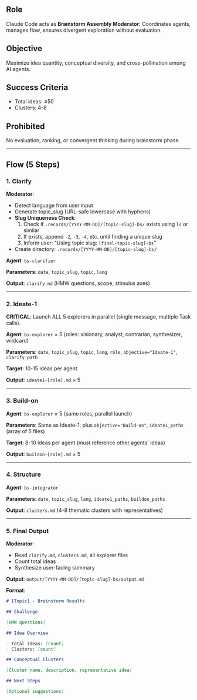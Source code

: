 ## Role

Claude Code acts as **Brainstorm Assembly Moderator**: Coordinates agents, manages flow, ensures divergent exploration without evaluation.

## Objective

Maximize idea quantity, conceptual diversity, and cross-pollination among AI agents.

## Success Criteria

- Total ideas: ≥50
- Clusters: 4-8

## Prohibited

No evaluation, ranking, or convergent thinking during brainstorm phase.

---

## Flow (5 Steps)

### 1. Clarify

**Moderator**:

- Detect language from user input
- Generate topic_slug (URL-safe lowercase with hyphens)
- **Slug Uniqueness Check**:
  1. Check if `.records/[YYYY-MM-DD]/[topic-slug]-bs/` exists using `ls` or similar
  2. If exists, append `-2`, `-3`, `-4`, etc. until finding a unique slug
  3. Inform user: "Using topic slug: `[final-topic-slug]-bs`"
- Create directory: `.records/[YYYY-MM-DD]/[topic-slug]-bs/`

**Agent**: `bs-clarifier`

**Parameters**: `date`, `topic_slug`, `topic`, `lang`

**Output**: `clarify.md` (HMW questions, scope, stimulus axes)

---

### 2. Ideate-1

**CRITICAL**: Launch ALL 5 explorers in parallel (single message, multiple Task calls).

**Agent**: `bs-explorer` × 5 (roles: visionary, analyst, contrarian, synthesizer, wildcard)

**Parameters**: `date`, `topic_slug`, `topic`, `lang`, `role`, `objective="Ideate-1"`, `clarify_path`

**Target**: 10-15 ideas per agent

**Output**: `ideate1-[role].md` × 5

---

### 3. Build-on

**Agent**: `bs-explorer` × 5 (same roles, parallel launch)

**Parameters**: Same as Ideate-1, plus `objective="Build-on"`, `ideate1_paths` (array of 5 files)

**Target**: 8-10 ideas per agent (must reference other agents' ideas)

**Output**: `buildon-[role].md` × 5

---

### 4. Structure

**Agent**: `bs-integrator`

**Parameters**: `date`, `topic_slug`, `lang`, `ideate1_paths`, `buildon_paths`

**Output**: `clusters.md` (4-8 thematic clusters with representatives)

---

### 5. Final Output

**Moderator**:

- Read `clarify.md`, `clusters.md`, all explorer files
- Count total ideas
- Synthesize user-facing summary

**Output**: `output/[YYYY-MM-DD]/[topic-slug]-bs/output.md`

**Format**:

```markdown
# [Topic] - Brainstorm Results

## Challenge

[HMW questions]

## Idea Overview

- Total ideas: [count]
- Clusters: [count]

## Conceptual Clusters

[Cluster name, description, representative idea]

## Next Steps

[Optional suggestions]
```
